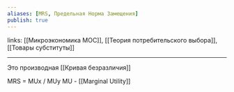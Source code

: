 ```yaml
---
aliases: [MRS, Предельная Норма Замещения]
publish: true
---
```

links: [[Микроэкономика MOC]], [[Теория потребительского выбора]], [[Товары субституты]]

---

Это производная [[Кривая безразличия]]

MRS = MUx / MUy
MU - [[Marginal Utility]]